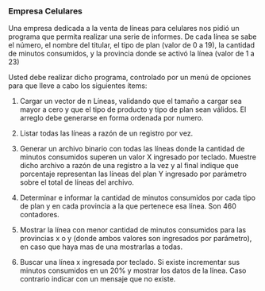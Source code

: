 ### Empresa Celulares
Una empresa dedicada a la venta de líneas para celulares nos pidió un programa que permita realizar una serie de informes. De cada línea se sabe el número, el nombre del titular, el tipo de plan (valor de 0 a 19), la cantidad de minutos consumidos, y la provincia donde se activó la línea (valor de 1 a 23)

Usted debe realizar dicho programa, controlado por un menú de opciones para que lleve a cabo los siguientes ítems:

1. Cargar un vector de n Líneas, validando que el tamaño a cargar sea mayor a cero y que el tipo de producto y tipo de plan sean válidos. El arreglo debe generarse en forma ordenada por numero.

2. Listar todas las líneas a razón de un registro por vez.

3. Generar un archivo binario con todas las líneas donde la cantidad de minutos consumidos superen un valor X ingresado por teclado. Muestre dicho archivo a razón de una registro a la vez y al final indique que porcentaje representan las líneas del plan Y ingresado por parámetro sobre el total de líneas del archivo.

4. Determinar e informar la cantidad de minutos consumidos por cada tipo de plan y en cada provincia a la que pertenece esa línea. Son 460 contadores.

5. Mostrar la línea con menor cantidad de minutos consumidos para las provincias x o y (donde ambos valores son ingresados por parámetro), en caso que haya mas de una mostrarlas a todas.

6. Buscar una línea x ingresada por teclado. Si existe incrementar sus minutos consumidos en un 20% y mostrar los datos de la línea. Caso contrario indicar con un mensaje que no existe.



